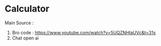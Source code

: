 # Calculator

Main Source : 
  1. Bro code : https://www.youtube.com/watch?v=5UQZNHlaUVc&t=31s
  2. Chat open ai

